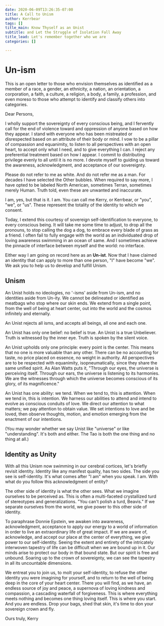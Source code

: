 ```yaml
---
date: 2020-06-09T13:26:35-07:00
title: A Call to Unism
author: Kerrbear
tags: []
title_main: Know Thyself as an Unist
subtitle: and Let the Struggle of Isolation Fall Away
title_lead: Let's remember together who we are
categories: []

---
```

# Un-ism

This is an open letter to those who envision themselves as identified as a member of a race, a gender, an ethnicity, a nation, an orientation, a corporation, a faith, a culture, a religion, a body, a family, a profession, and even moreso to those who attempt to identify and classify others into categories.

Dear Persons,

I wholly support the sovereignty of every conscious being, and I fervently call for the end of violence toward and oppression of anyone based on how they appear. I stand with everyone who has been mistreated or disrespected based on an attribute of their body or mind. I vow to be a pillar of compassion and equanimity, to listen to all perspectives with an open heart, to accept only what I need, and to give everything I can. I reject any preferential treatment based on how I appear. I commit to distributing privilege evenly to all until it is no more. I devote myself to guiding us toward the awareness, acknowledgment, and acceptance of our sovereignty.

Please do not refer to me as white. And do not refer me as a man. For decades I have selected the Other bubbles. When required to say more, I have opted to be labeled North American, sometimes Terran, sometimes merely Human. Truth told, even these are unwanted and inaccurate.

I am, yes, but that is it. I am. You can call me Kerry, or Kerrbear, or "you", "we", or "us". These represent the totality of the identity to which we consent.

Today, I extend this courtesy of sovereign self-identification to everyone, to every conscious being. It will take me some time to adjust, to drop all the pronouns, to stop calling the dog a dog, to embrace every blade of grass as a friend. I often fail to fully engage with the world as an individuated drop of loving awareness swimming in an ocean of same. And I sometimes achieve the pinnacle of interface between myself and the world: no interface.

Either way I am going on record  here as an **Un-ist**. Now that I have claimed an identity that can apply to more than one person, "I" have become "we". We ask you to help us to develop and fulfill Unism.

## Unism

An Unist holds no ideologies, no '-isms' aside from Un-ism, and no identities aside from Un-ity. We cannot be delineated or identified as meatbags who stop where our skin ends. We extend from a single point, from the well of being at heart center, out into the world and the cosmos infinitely and eternally.

An Unist rejects all isms, and accepts all beings, all one and each one.

An Unist has only one belief: no belief is true. An Unist is a true  Unbeliever. Truth is witnessed by the inner eye. Truth is spoken by the silent voice.

An Unist upholds only one principle: every point is the center. This means that no one is more valuable than any other. There can be no accounting for taste, no price placed on essence, no weight in authority. All perspectives are to be respected with equanimity, isopneumatically, since they share the same unified spirit. As Alan Watts puts it, "Through our eyes, the universe is perceiving itself. Through our ears, the universe is listening to its harmonies. We are the witnesses through which the universe becomes conscious of its glory, of its magnificence."

An Unist has one ability: we tend. When we tend to, this is attention. When we tend in, this is intention. We harness our abilities to attend and intend to evolve as conscious conduits of love. We direct our attention to what matters; we pay attention to obtain value. We set intentions to love and be loved, then observe thoughts, motion, and emotion emerging from the enactment of our intentions.

(You may wonder whether we say Unist like "universe" or like "understanding". It's both and either. The Tao is both the one thing and no thing at all.)

## Identity as Unity

With all this Unism now swimming in our cerebral cortices, let's briefly revisit identity. Identity like any manifest quality, has two sides. The side you see is self-identity. It's what comes after "I am" when you speak. I am. With what do you follow this acknowledgment of entity?

The other side of identity is what the other sees. What we imagine ourselves to be perceived as. This is often a multi-faceted crystallized turd of stereotypes and generalizations. "You can't polish a turd, Beavis." If we separate ourselves from the world, we give power to this other side of identity.

To paraphrase Donnie Epstein, we awaken into awareness, acknowledgment, acceptance to apply our energy to a world of information in order to live an extraordinary life of great impact. If we are aware of, acknowledge, and accept our place at the center of everything, we give power to our self-identity. Seeing the extent and entirety of the intricately interwoven tapestry of life can be difficult when we are bound up in it. Our minds arise to protect our body in that bound state. But our spirit is free and unbound. Soaring up to the crown of sovereignty, we can see the tapestry in all its uncountable dimensions.

We entreat you to join us, to molt your self-identity, to refuse the other identity you were imagining for yourself, and to return to the well of being deep in the core of your heart center. There you will find, as we have, an endless source of joy and peace, a supernova of loving kindness and compassion, a cascading waterfall of forgiveness. This is where everything meets nothing and becomes one thing loving itself. This is where you start. And you are endless. Drop your bags, shed that skin, it's time to don your sovereign crown and fly.

Ours truly,
Kerry